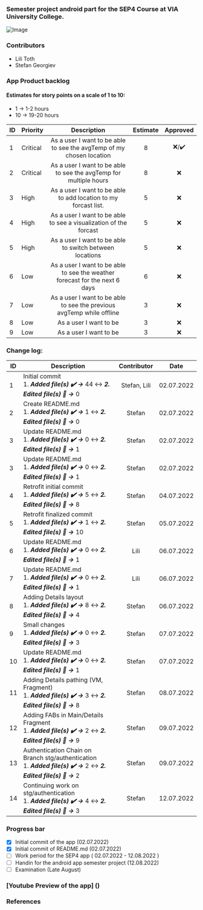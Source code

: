 ### Semester project android part for the SEP4 Course at VIA University College. 
![Image](https://upload.wikimedia.org/wikipedia/commons/5/5d/VIA_UC_logo.png)

### Contributors
- Lili Toth
- Stefan Georgiev

### App Product backlog
#### Estimates for story points on a scale of 1 to 10:
- 1 -> 1-2 hours
- 10 -> 19-20 hours

| ID | Priority | Description   | Estimate  | Approved | 
| -- | -------  |:-------------:| :--------:| :------: | 
| 1  | Critical | As a user I want to be able to see the avgTemp of my chosen location |   8     | ❌/✔️ | 
| 2  | Critical | As a user I want to be able to see the avgTemp for multiple hours  |   8     | ❌    | 
| 3  | High | As a user I want to be able to add location to my forcast list.  |    5     | ❌      |
| 4  | High | As a user I want to be able to see a visualization of the forcast  |    5     | ❌      |
| 5  | High | As a user I want to be able to switch between locations |    5     | ❌      |
| 6  | Low | As a user I want to be able to see the weather forecast for the next 6 days |    6     | ❌      |
| 7  | Low | As a user I want to be able to see the previous avgTemp while offline |    3     | ❌      |
| 8  | Low | As a user I want to be |    3     | ❌      |
| 9  | Low | As a user I want to be |    3     | ❌      |

### Change log:
| ID| Description | Contributor | Date | 
| - |-----------|:-----------:|:----:|
| 1   | Initial commit <br/> 1. **_Added file(s) ✔️ ->_** 44 ↔️ **_2. Edited file(s) 📝 ->_** 0 |   Stefan, Lili    | 02.07.2022 |
| 2   | Create README.md <br/> 1. **_Added file(s) ✔️ ->_** 1 ↔️ **_2. Edited file(s) 📝 ->_** 0 |   Stefan    | 02.07.2022 |
| 3   | Update README.md <br/> 1. **_Added file(s) ✔️ ->_** 0 ↔️ **_2. Edited file(s) 📝 ->_** 1 |   Stefan    | 02.07.2022 |
| 3   | Update README.md <br/> 1. **_Added file(s) ✔️ ->_** 0 ↔️ **_2. Edited file(s) 📝 ->_** 1 |   Stefan    | 02.07.2022 |
| 4   | Retrofit initial commit <br/> 1. **_Added file(s) ✔️ ->_** 5 ↔️ **_2. Edited file(s) 📝 ->_** 8 |   Stefan    | 04.07.2022 |
| 5   | Retrofit finalized commit <br/> 1. **_Added file(s) ✔️ ->_** 1 ↔️ **_2. Edited file(s) 📝 ->_** 10 |   Stefan    | 05.07.2022 |
| 6   | Update README.md <br/> 1. **_Added file(s) ✔️ ->_** 0 ↔️ **_2. Edited file(s) 📝 ->_** 1|   Lili    | 06.07.2022 |
| 7   | Update README.md <br/> 1. **_Added file(s) ✔️ ->_** 0 ↔️ **_2. Edited file(s) 📝 ->_** 1|   Lili    | 06.07.2022 |
| 8   | Adding Details layout <br/> 1. **_Added file(s) ✔️ ->_** 8 ↔️ **_2. Edited file(s) 📝 ->_** 4|   Stefan    | 06.07.2022 |
| 9   | Small changes <br/> 1. **_Added file(s) ✔️ ->_** 0 ↔️ **_2. Edited file(s) 📝 ->_** 3|   Stefan    | 07.07.2022 |
| 10   | Update README.md <br/> 1. **_Added file(s) ✔️ ->_** 0 ↔️ **_2. Edited file(s) 📝 ->_** 1|   Stefan    | 07.07.2022 |
| 11   | Adding Details pathing (VM, Fragment) <br/> 1. **_Added file(s) ✔️ ->_** 3 ↔️ **_2. Edited file(s) 📝 ->_** 8|   Stefan    | 08.07.2022 |
| 12   | Adding FABs in Main/Details Fragment <br/> 1. **_Added file(s) ✔️ ->_** 2 ↔️ **_2. Edited file(s) 📝 ->_** 9|   Stefan    | 09.07.2022 |
| 13   | Authentication Chain on Branch stg/authentication <br/> 1. **_Added file(s) ✔️ ->_** 2 ↔️ **_2. Edited file(s) 📝 ->_** 2|   Stefan    | 09.07.2022 |
| 14   | Continuing work on stg/authentication <br/> 1. **_Added file(s) ✔️ ->_** 4 ↔️ **_2. Edited file(s) 📝 ->_** 3|   Stefan    | 12.07.2022 |

### Progress bar
- [x] Initial commit of the app (02.07.2022)
- [x] Initial commit of README.md (02.07.2022)
- [ ] Work period for the SEP4 app ( 02.07.2022 - 12.08.2022 )
- [ ] Handin for the android app semester project (12.08.2022)
- [ ] Examination (Late August)

### [Youtube Preview of the app] ()

### References
